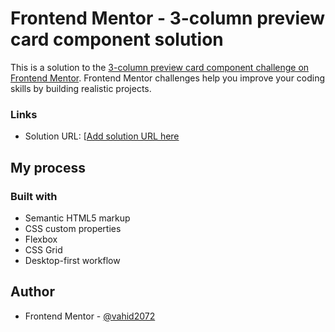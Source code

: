 # Frontend Mentor - 3-column preview card component solution

This is a solution to the [3-column preview card component challenge on Frontend Mentor](https://www.frontendmentor.io/challenges/3column-preview-card-component-pH92eAR2-). Frontend Mentor challenges help you improve your coding skills by building realistic projects. 


### Links

- Solution URL: [[Add solution URL here](https://your-solution-url.com](https://github.com/vahid2072/3-column-preview-card/tree/main))

## My process

### Built with

- Semantic HTML5 markup
- CSS custom properties
- Flexbox
- CSS Grid
- Desktop-first workflow

## Author

- Frontend Mentor - [@vahid2072]([https://www.frontendmentor.io/profile/yourusername](https://www.frontendmentor.io/profile/vahid2072))
